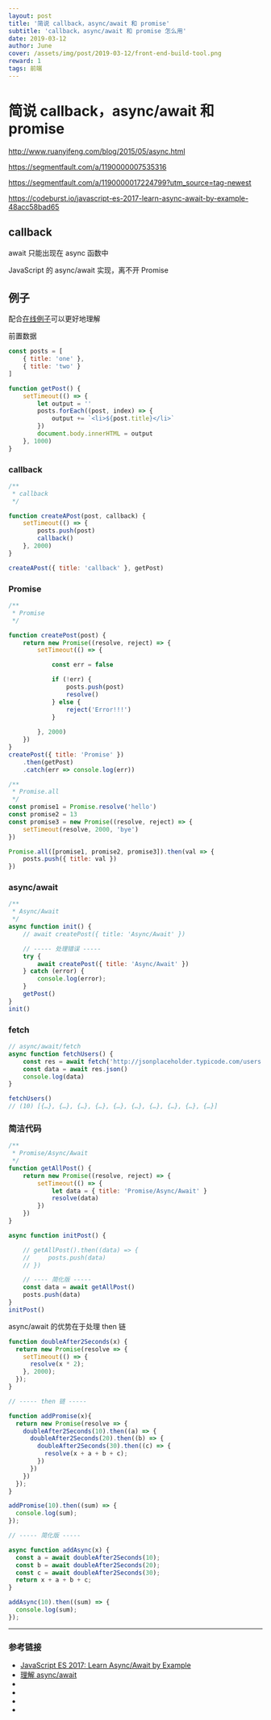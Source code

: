 ```yaml
---
layout: post
title: '简说 callback，async/await 和 promise'
subtitle: 'callback，async/await 和 promise 怎么用'
date: 2019-03-12
author: June
cover: /assets/img/post/2019-03-12/front-end-build-tool.png
reward: 1
tags: 前端
---
```


# 简说 callback，async/await 和 promise


http://www.ruanyifeng.com/blog/2015/05/async.html


https://segmentfault.com/a/1190000007535316

https://segmentfault.com/a/1190000017224799?utm_source=tag-newest

https://codeburst.io/javascript-es-2017-learn-async-await-by-example-48acc58bad65

## callback


await 只能出现在 async 函数中

JavaScript 的 async/await 实现，离不开 Promise


## 例子

配合[在线例子](https://codepen.io/june111/pen/VRrxpE)可以更好地理解

前置数据
```js
const posts = [
    { title: 'one' },
    { title: 'two' }
]

function getPost() {
    setTimeout(() => {
        let output = ''
        posts.forEach((post, index) => {
            output += `<li>${post.title}</li>`
        })
        document.body.innerHTML = output
    }, 1000)
}
```

### callback

```js
/**
 * callback
 */

function createAPost(post, callback) {
    setTimeout(() => {
        posts.push(post)
        callback()
    }, 2000)
}

createAPost({ title: 'callback' }, getPost)
```

### Promise
```js
/**
 * Promise
 */

function createPost(post) {
    return new Promise((resolve, reject) => {
        setTimeout(() => {

            const err = false

            if (!err) {
                posts.push(post)
                resolve()
            } else {
                reject('Error!!!')
            }
          
        }, 2000)
    })
}
createPost({ title: 'Promise' })
    .then(getPost)
    .catch(err => console.log(err))
```


```js
/**
 * Promise.all
 */
const promise1 = Promise.resolve('hello')
const promise2 = 13
const promise3 = new Promise((resolve, reject) => {
    setTimeout(resolve, 2000, 'bye')
})

Promise.all([promise1, promise2, promise3]).then(val => {
    posts.push({ title: val })
})
```

### async/await

```js
/**
 * Async/Await
 */
async function init() {
    // await createPost({ title: 'Async/Await' })

    // ----- 处理错误 -----
    try {
        await createPost({ title: 'Async/Await' })
    } catch (error) {
        console.log(error);
    }
    getPost()
}
init()
```

### fetch

```js
// async/await/fetch
async function fetchUsers() {
    const res = await fetch('http://jsonplaceholder.typicode.com/users')
    const data = await res.json()
    console.log(data)
}

fetchUsers()
// (10) [{…}, {…}, {…}, {…}, {…}, {…}, {…}, {…}, {…}, {…}]
```

### 简洁代码
```js
/**
 * Promise/Async/Await
 */
function getAllPost() {
    return new Promise((resolve, reject) => {
        setTimeout(() => {
            let data = { title: 'Promise/Async/Await' }
            resolve(data)
        })
    })
}

async function initPost() {

    // getAllPost().then((data) => {
    //     posts.push(data)
    // })

    // ---- 简化版 -----
    const data = await getAllPost()
    posts.push(data)
}
initPost()
```

async/await 的优势在于处理 then 链

```js
function doubleAfter2Seconds(x) {
  return new Promise(resolve => {
    setTimeout(() => {
      resolve(x * 2);
    }, 2000);
  });
}

// ----- then 链 -----

function addPromise(x){
  return new Promise(resolve => {
    doubleAfter2Seconds(10).then((a) => {
      doubleAfter2Seconds(20).then((b) => {
        doubleAfter2Seconds(30).then((c) => {
          resolve(x + a + b + c);
        })
      })
    })
  });
}

addPromise(10).then((sum) => {
  console.log(sum);
});

// ----- 简化版 -----

async function addAsync(x) {
  const a = await doubleAfter2Seconds(10);
  const b = await doubleAfter2Seconds(20);
  const c = await doubleAfter2Seconds(30);
  return x + a + b + c;
}

addAsync(10).then((sum) => {
  console.log(sum);
});
```

---

### 参考链接

* [JavaScript ES 2017: Learn Async/Await by Example](https://codeburst.io/javascript-es-2017-learn-async-await-by-example-48acc58bad65)
* [理解 async/await](https://segmentfault.com/a/1190000010244279)
* []()
* []()
* []()
* []()




